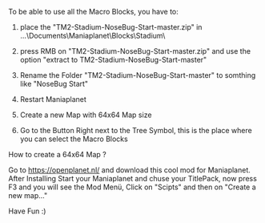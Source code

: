 To be able to use all the Macro Blocks,
you have to:

1. place the "TM2-Stadium-NoseBug-Start-master.zip" in
   ...\Documents\Maniaplanet\Blocks\Stadium\

2. press RMB on "TM2-Stadium-NoseBug-Start-master.zip" and 
   use the option "extract to TM2-Stadium-NoseBug-Start-master\"

3. Rename the Folder "TM2-Stadium-NoseBug-Start-master" to
   somthing like "NoseBug Start"
   
4. Restart Maniaplanet

5. Create a new Map with 64x64 Map size

6. Go to the Button Right next to the Tree Symbol,
   this is the place where you can select the Macro Blocks

How to create a 64x64 Map ?

Go to https://openplanet.nl/ and download this cool mod for Maniaplanet.
After Installing Start your Maniaplanet and chuse your TitlePack,
now press F3 and you will see the Mod Menü,
Click on "Scipts" and then on "Create a new map..."

Have Fun :)
